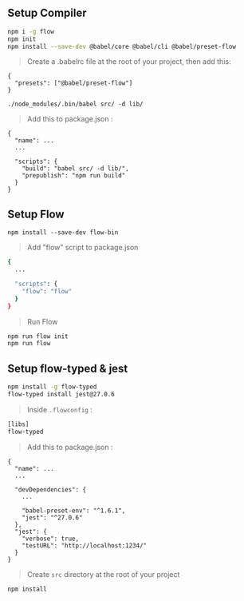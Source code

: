 ## Setup Compiler

```sh
npm i -g flow
npm init
npm install --save-dev @babel/core @babel/cli @babel/preset-flow
```

> Create a .babelrc file at the root of your project, then add this:

```
{
  "presets": ["@babel/preset-flow"]
}
```

```
./node_modules/.bin/babel src/ -d lib/
```

> Add this to package.json :

```
{
  "name": ...
  ...

  "scripts": {
    "build": "babel src/ -d lib/",
    "prepublish": "npm run build"
  }
}
```

## Setup Flow

```
npm install --save-dev flow-bin
```

> Add "flow" script to package.json

```sh
{
  ...

  "scripts": {
    "flow": "flow"
  }
}
```

> Run Flow

```sh
npm run flow init
npm run flow
```

## Setup flow-typed & jest

```sh
npm install -g flow-typed
flow-typed install jest@27.0.6
```

> Inside `.flowconfig` :

```sh
[libs]
flow-typed
```

> Add this to package.json :

```
{
  "name": ...
  ...

  "devDependencies": {
    ...

    "babel-preset-env": "^1.6.1",
    "jest": "^27.0.6"
  },
  "jest": {
    "verbose": true,
    "testURL": "http://localhost:1234/"
  }
}
```

> Create `src` directory at the root of your project 

```
npm install
```
